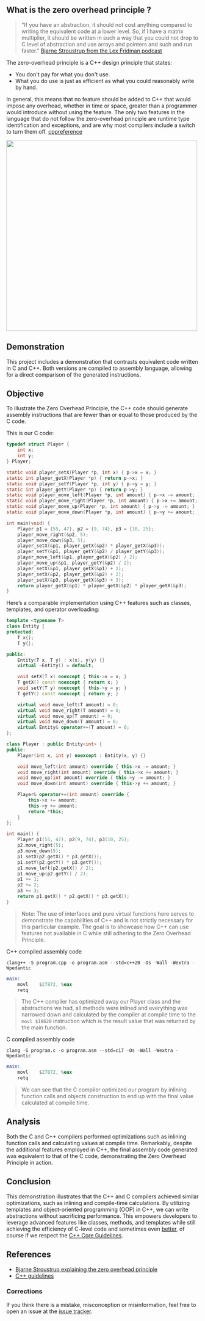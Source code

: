 ## What is the zero overhead principle ?

> "If you have an abstraction, it should not cost anything compared to writing the equivalent code at a lower level. So, if I have a matrix multiplier, it should be written in such a way that you could not drop to C level of abstraction and use arrays and pointers and such and run faster."
> [Bjarne Stroustrup from the Lex Fridman podcast](https://youtu.be/uTxRF5ag27A?t=2655)


The zero-overhead principle is a C++ design principle that states:
- You don't pay for what you don't use.
- What you do use is just as efficient as what you could reasonably write by hand.

In general, this means that no feature should be added to C++ that would impose any overhead, whether in time or space, greater than a programmer would introduce without using the feature.
The only two features in the language that do not follow the zero-overhead principle are runtime type identification and exceptions, and are why most compilers include a switch to turn them off.
[cppreference](https://en.cppreference.com/w/cpp/language/Zero-overhead_principle)

<img src="https://github.com/user-attachments/assets/554f7aa8-b1ea-4dfe-ae61-2316223e1333" width="500"/>

## Demonstration
This project includes a demonstration that contrasts equivalent code written in C and C++. Both versions are compiled to assembly language, allowing for a direct comparison of the generated instructions.

## Objective
To illustrate the Zero Overhead Principle, the C++ code should generate assembly instructions that are fewer than or equal to those produced by the C code.

This is our C code: 
```C
typedef struct Player {
    int x;
    int y;
} Player;

static void player_setX(Player *p, int x) { p->x = x; }
static int player_getX(Player *p) { return p->x; }
static void player_setY(Player *p, int y) { p->y = y; }
static int player_getY(Player *p) { return p->y; }
static void player_move_left(Player *p, int amount) { p->x -= amount; }
static void player_move_right(Player *p, int amount) { p->x += amount; }
static void player_move_up(Player *p, int amount) { p->y -= amount; }
static void player_move_down(Player *p, int amount) { p->y += amount; }

int main(void) {
    Player p1 = {55, 47}, p2 = {9, 74}, p3 = {10, 25};
    player_move_right(&p2, 5);
    player_move_down(&p3, 5);
    player_setX(&p1, player_getX(&p2) * player_getX(&p3));
    player_setY(&p1, player_getY(&p2) / player_getY(&p3));
    player_move_left(&p1, player_getX(&p2) / 2);
    player_move_up(&p1, player_getY(&p2) / 2);
    player_setX(&p1, player_getX(&p1) + 1);
    player_setX(&p2, player_getX(&p2) + 2);
    player_setX(&p3, player_getX(&p3) + 3);
    return player_getX(&p1) * player_getX(&p2) * player_getX(&p3);
}
```

Here’s a comparable implementation using C++ features such as classes, templates, and operator overloading:
```C++
template <typename T>
class Entity {
protected:
    T x{};
    T y{};

public:
    Entity(T x, T y) : x(x), y(y) {}
    virtual ~Entity() = default;

    void setX(T x) noexcept { this->x = x; }
    T getX() const noexcept { return x; }
    void setY(T y) noexcept { this->y = y; }
    T getY() const noexcept { return y; }

    virtual void move_left(T amount) = 0;
    virtual void move_right(T amount) = 0;
    virtual void move_up(T amount) = 0;
    virtual void move_down(T amount) = 0;
    virtual Entity& operator+=(T amount) = 0;
};

class Player : public Entity<int> {
public:
    Player(int x, int y) noexcept : Entity(x, y) {}

    void move_left(int amount) override { this->x -= amount; }
    void move_right(int amount) override { this->x += amount; }
    void move_up(int amount) override { this->y -= amount; }
    void move_down(int amount) override { this->y += amount; }

    Player& operator+=(int amount) override {
        this->x += amount;
        this->y += amount;
        return *this;
    }
};

int main() {
    Player p1(55, 47), p2(9, 74), p3(10, 25);
    p2.move_right(5);
    p3.move_down(5);
    p1.setX(p2.getX() * p3.getX());
    p1.setY(p2.getY() * p3.getY());
    p1.move_left(p2.getX() / 2);
    p1.move_up(p2.getY() / 2);
    p1 += 1;
    p2 += 2;
    p3 += 3;
    return p1.getX() * p2.getX() * p3.getX();
}
```
> Note: The use of interfaces and pure virtual functions here serves to demonstrate the capabilities of C++ and is not strictly necessary for this particular example. The goal is to showcase how C++ can use features not available in C while still adhering to the Zero Overhead Principle.

C++ compiled assembly code
```shell
clang++ -S program.cpp -o program.asm --std=c++20 -Os -Wall -Wextra -Wpedantic
```
```asm
main:                                 
	movl	$27872, %eax               
	retq
```
> The C++ compiler has optimized away our Player class and the abstractions we had, all methods were inlined and
> everything was narrowed down and calculated by the compiler at compile time to the `movl $18620` instruction which is the result value that was returned by the main function.

C compiled assembly code
```shell
clang -S program.c -o program.asm --std=c17 -Os -Wall -Wextra -Wpedantic
```
```asm
main:
	movl	$27872, %eax 
	retq
```
> We can see that the C compiler optimized our program by inlining function calls and objects construction to end up with the final value calculated at compile time.

## Analysis
Both the C and C++ compilers performed optimizations such as inlining function calls and calculating values at compile time. Remarkably, despite the additional features employed in C++, the final assembly code generated was equivalent to that of the C code, demonstrating the Zero Overhead Principle in action.

## Conclusion
This demonstration illustrates that the C++ and C compilers achieved similar optimizations, such as inlining and compile-time calculations. By utilizing templates and object-oriented programming (OOP) in C++, we can write abstractions without sacrificing performance. This empowers developers to leverage advanced features like classes, methods, and templates while still achieving the efficiency of C-level code and sometimes even [better](https://youtu.be/uTxRF5ag27A?t=2678), of course if we respect the [C++ Core Guidelines](https://isocpp.github.io/CppCoreGuidelines/CppCoreGuidelines).

## References
- [Bjarne Stroustrup explaining the zero overhead principle](https://www.youtube.com/watch?v=G5zCGY0tkq8)
- [C++ guidelines](https://isocpp.github.io/CppCoreGuidelines/CppCoreGuidelines)

### Corrections
If you think there is a mistake, misconception or misinformation, feel free to open an issue at the [issue tracker][tracker].

[tracker]: https://github.com/baderouaich//the-zero-overhead-principle/issues
